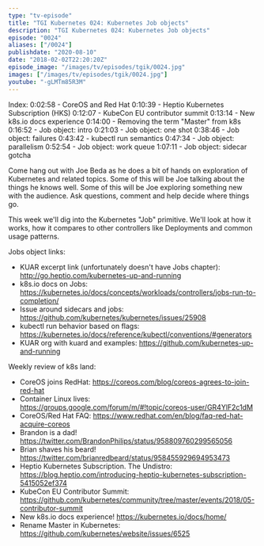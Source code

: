 ```yaml
---
type: "tv-episode"
title: "TGI Kubernetes 024: Kubernetes Job objects"
description: "TGI Kubernetes 024: Kubernetes Job objects"
episode: "0024"
aliases: ["/0024"]
publishdate: "2020-08-10"
date: "2018-02-02T22:20:20Z"
episode_image: "/images/tv/episodes/tgik/0024.jpg"
images: ["/images/tv/episodes/tgik/0024.jpg"]
youtube: "-gLMTm85R3M"
---
```


Index:
0:02:58 - CoreOS and Red Hat
0:10:39 - Heptio Kubernetes Subscription (HKS)
0:12:07 - KubeCon EU contributor summit
0:13:14 - New k8s.io docs experience
0:14:00 - Removing the term &#34;Master&#34; from k8s
0:16:52 - Job object: intro
0:21:03 - Job object: one shot
0:38:46 - Job object: failures
0:43:42 - kubectl run semantics
0:47:34 - Job object: parallelism
0:52:54 - Job object: work queue
1:07:11 - Job object: sidecar gotcha

Come hang out with Joe Beda as he does a bit of hands on exploration of Kubernetes and related topics. Some of this will be Joe talking about the things he knows well. Some of this will be Joe exploring something new with the audience. Ask questions, comment and help decide where things go.

This week we&#39;ll dig into the Kubernetes &#34;Job&#34; primitive. We&#39;ll look at how it works, how it compares to other controllers like Deployments and common usage patterns.

Jobs object links:
* KUAR excerpt link (unfortunately doesn&#39;t have Jobs chapter): http://go.heptio.com/kubernetes-up-and-running
* k8s.io docs on Jobs: https://kubernetes.io/docs/concepts/workloads/controllers/jobs-run-to-completion/
* Issue around sidecars and jobs: https://github.com/kubernetes/kubernetes/issues/25908
* kubectl run behavior based on flags: https://kubernetes.io/docs/reference/kubectl/conventions/#generators
* KUAR org with kuard and examples: https://github.com/kubernetes-up-and-running

Weekly review of k8s land:
* CoreOS joins RedHat: https://coreos.com/blog/coreos-agrees-to-join-red-hat
* Container Linux lives: https://groups.google.com/forum/m/#!topic/coreos-user/GR4YlF2c1dM
* CoreOS/Red Hat FAQ: https://www.redhat.com/en/blog/faq-red-hat-acquire-coreos
* Brandon is a dad! https://twitter.com/BrandonPhilips/status/958809760299565056
* Brian shaves his beard! https://twitter.com/brianredbeard/status/958455929694953473
* Heptio Kubernetes Subscription. The Undistro: https://blog.heptio.com/introducing-heptio-kubernetes-subscription-5415052ef374
* KubeCon EU Contributor Summit: https://github.com/kubernetes/community/tree/master/events/2018/05-contributor-summit
* New k8s.io docs experience! https://kubernetes.io/docs/home/
* Rename Master in Kubernetes: https://github.com/kubernetes/website/issues/6525

